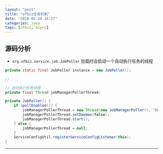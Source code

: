 ```yaml
---
layout: "post"
title: "ofbiz任务机制"
date: "2018-02-24 16:27"
categories: java
tags: [ofbiz, async]
---
```


## 源码分析

- `org.ofbiz.service.job.JobPoller` 加载时会启动一个自动执行任务的线程

```java
private static final JobPoller instance = new JobPoller();

// ...

// 自动执行任务线程
private final Thread jobManagerPollerThread;

private JobPoller() {
    if (pollEnabled()) {
        jobManagerPollerThread = new Thread(new JobManagerPoller(), "OFBiz-JobPoller");
        jobManagerPollerThread.setDaemon(false);
        jobManagerPollerThread.start();
    } else {
        jobManagerPollerThread = null;
    }
    ServiceConfigUtil.registerServiceConfigListener(this);
}
```




















---